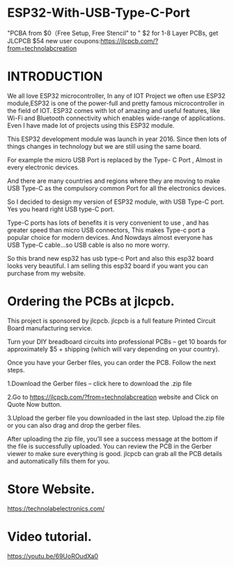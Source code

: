 # ESP32-With-USB-Type-C-Port
 "PCBA from $0（Free Setup, Free Stencil" to " $2 for 1-8 Layer PCBs, get JLCPCB  $54  new user coupons:https://jlcpcb.com/?from=technolabcreation
 
 # INTRODUCTION
 We all love ESP32 microcontroller, In any of IOT Project we often use ESP32 module,ESP32 is one of the power-full and pretty famous microcontroller in the field  of IOT.
 ESP32 comes with lot of amazing and useful features, like Wi-Fi and Bluetooth connectivity  which enables  wide-range of applications. Even I have made lot of projects using this ESP32 module.

This ESP32 development module was launch in year 2016. Since then lots of things changes in technology but we are still using the same board.

For example the micro USB Port is replaced by the Type- C Port , Almost in every electronic devices.

And there are many countries and regions where they are moving to make USB Type-C as the compulsory common Port for all the electronics devices.
 

So I decided to design my version of ESP32 module, with USB Type-C port. Yes you heard right USB type-C port.

Type-C ports has lots of benefits  it is very convenient to use , and has greater speed than micro USB connectors,
This  makes Type-c port  a popular choice for modern devices.
And Nowdays almost everyone has USB Type-C cable...so USB cable is also no more worry.

So this brand new esp32 has usb type-c Port and also this esp32 board looks very beautiful.
I am selling this esp32 board if you want you can purchase from my website.

 # Ordering the PCBs at jlcpcb.
This project is sponsored by jlcpcb. jlcpcb is a full feature Printed Circuit Board manufacturing service.

Turn your DIY breadboard circuits into professional PCBs – get 10 boards for approximately $5 + shipping (which will vary depending on your country).

Once you have your Gerber files, you can order the PCB. Follow the next steps.

1.Download the Gerber files – click here to download the .zip file

2.Go to https://jlcpcb.com/?from=technolabcreation website and Click on Quote Now button.

3.Upload the gerber file you downloaded in the last step. Upload the.zip file or you can also drag and drop the gerber files.

After uploading the zip file, you’ll see a success message at the bottom if the file is successfully uploaded. You can review the PCB in the Gerber viewer to make sure everything is good. jlcpcb can grab all the PCB details and automatically fills them for you.


# Store Website.
https://technolabelectronics.com/

# Video tutorial.
https://youtu.be/69UoROudXa0
